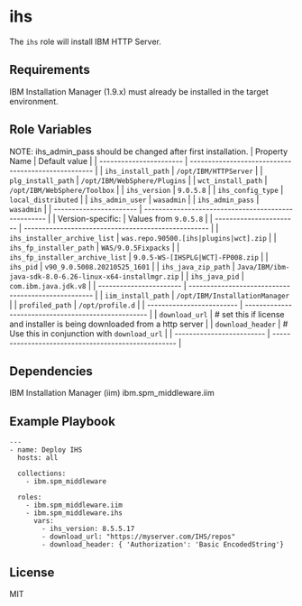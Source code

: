 # ihs

The `ihs` role will install IBM HTTP Server.

## Requirements

IBM Installation Manager (1.9.x) must already be installed in the target environment.

## Role Variables
NOTE: ihs_admin_pass should be changed after first installation.
| Property Name           | Default value                                       |
| ----------------------- | --------------------------------------------------- |
| `ihs_install_path`      | `/opt/IBM/HTTPServer`                               |
| `plg_install_path`      | `/opt/IBM/WebSphere/Plugins`                        |
| `wct_install_path`      | `/opt/IBM/WebSphere/Toolbox`                        |
| `ihs_version`           | `9.0.5.8`                                           |
| `ihs_config_type`       | `local_distributed`                                 |
| `ihs_admin_user`        | `wasadmin`                                          |
| `ihs_admin_pass`        | `wasadmin`                                          |
| ----------------------- | --------------------------------------------------- |
| Version-specific:       | Values from `9.0.5.8`                               |
| ----------------------- | --------------------------------------------------- |
| `ihs_installer_archive_list` | `was.repo.90500.[ihs|plugins|wct].zip`         |
| `ihs_fp_installer_path` | `WAS/9.0.5Fixpacks`                                 |
| `ihs_fp_installer_archive_list` | `9.0.5-WS-[IHSPLG|WCT]-FP008.zip` |
| `ihs_pid`               | `v90_9.0.5008.20210525_1601`                        |
| `ihs_java_zip_path`     | `Java/IBM/ibm-java-sdk-8.0-6.26-linux-x64-installmgr.zip` |
| `ihs_java_pid`          | `com.ibm.java.jdk.v8`                               |
| ----------------------- | --------------------------------------------------- |
| `iim_install_path`      | `/opt/IBM/InstallationManager`                      |
| `profiled_path`         | `/opt/profile.d`                                    |
| ------------------------- | --------------------------------------------------- |
| `download_url`    | # set this if license and installer is being downloaded from a http server |
| `download_header` | # Use this in conjunction with `download_url`               |
| ------------------------- | --------------------------------------------------- |

## Dependencies

IBM Installation Manager (iim)
ibm.spm_middleware.iim

## Example Playbook

```
---
- name: Deploy IHS
  hosts: all

  collections:
    - ibm.spm_middleware

  roles:
    - ibm.spm_middleware.iim
    - ibm.spm_middleware.ihs
      vars:
        - ihs_version: 8.5.5.17
        - download_url: "https://myserver.com/IHS/repos"
        - download_header: { 'Authorization': 'Basic EncodedString'}
```

## License

MIT
